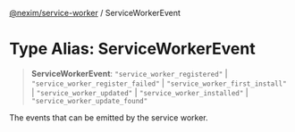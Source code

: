 [@nexim/service-worker](../README.md) / ServiceWorkerEvent

# Type Alias: ServiceWorkerEvent

> **ServiceWorkerEvent**: `"service_worker_registered"` \| `"service_worker_register_failed"` \| `"service_worker_first_install"` \| `"service_worker_updated"` \| `"service_worker_installed"` \| `"service_worker_update_found"`

The events that can be emitted by the service worker.
